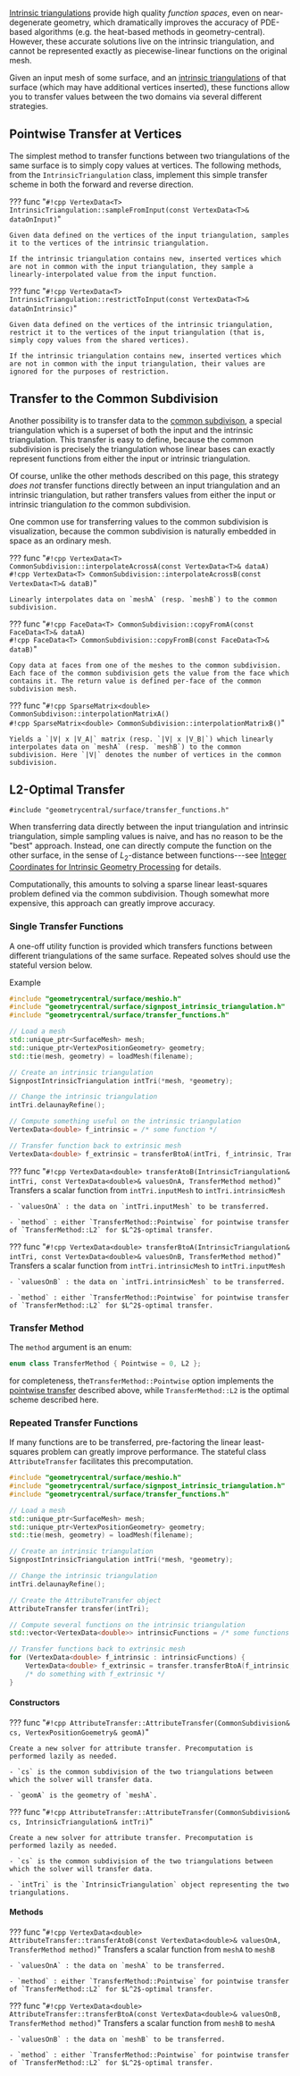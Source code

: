 [Intrinsic triangulations](/surface/intrinsic_triangulations/basics) provide high quality _function spaces_, even on near-degenerate geometry, which dramatically improves the accuracy of PDE-based algorithms (e.g. the heat-based methods in geometry-central). However, these accurate solutions live on the intrinsic triangulation, and cannot be represented exactly as piecewise-linear functions on the original mesh. 

Given an input mesh of some surface, and an [intrinsic triangulations](/surface/intrinsic_triangulations/basics) of that surface (which may have additional vertices inserted), these functions allow you to transfer values between the two domains via several different strategies. 

## Pointwise Transfer at Vertices

The simplest method to transfer functions between two triangulations of the same surface is to simply copy values at vertices.  The following methods, from the `IntrinsicTriangulation` class, implement this simple transfer scheme in both the forward and reverse direction.

??? func "`#!cpp VertexData<T> IntrinsicTriangulation::sampleFromInput(const VertexData<T>& dataOnInput)`"
  
    Given data defined on the vertices of the input triangulation, samples it to the vertices of the intrinsic triangulation.

    If the intrinsic triangulation contains new, inserted vertices which are not in common with the input triangulation, they sample a linearly-interpolated value from the input function.
   

??? func "`#!cpp VertexData<T> IntrinsicTriangulation::restrictToInput(const VertexData<T>& dataOnIntrinsic)`"
  
    Given data defined on the vertices of the intrinsic triangulation, restrict it to the vertices of the input triangulation (that is, simply copy values from the shared vertices).
    
    If the intrinsic triangulation contains new, inserted vertices which are not in common with the input triangulation, their values are ignored for the purposes of restriction.



## Transfer to the Common Subdivision

Another possibility is to transfer data to the [common subdivison](/surface/intrinsic_triangulations/common_subdivision), a special triangulation which is a superset of both the input and the intrinsic triangulation. This transfer is easy to define, because the common subdivision is precisely the triangulation whose linear bases can exactly represent functions from either the input or intrinsic triangulation.

Of course, unlike the other methods described on this page, this strategy _does not_ transfer functions directly between an input triangulation and an intrinsic triangulation, but rather transfers values from either the input or intrinsic triangulation _to_ the common subdivision. 

One common use for transferring values to the common subdivision is visualization, because the common subdivision is naturally embedded in space as an ordinary mesh.

??? func "`#!cpp VertexData<T> CommonSubdivision::interpolateAcrossA(const VertexData<T>& dataA)`<br/>`#!cpp VertexData<T> CommonSubdivision::interpolateAcrossB(const VertexData<T>& dataB)`"

    Linearly interpolates data on `meshA` (resp. `meshB`) to the common subdivision.


??? func "`#!cpp FaceData<T> CommonSubdivision::copyFromA(const FaceData<T>& dataA)`<br/>`#!cpp FaceData<T> CommonSubdivision::copyFromB(const FaceData<T>& dataB)`"

    Copy data at faces from one of the meshes to the common subdivision. Each face of the common subdivision gets the value from the face which contains it. The return value is defined per-face of the common subdivision mesh.

??? func "`#!cpp SparseMatrix<double> CommonSubdivison::interpolationMatrixA()`<br/>`#!cpp SparseMatrix<double> CommonSubdivision::interpolationMatrixB()`"

    Yields a `|V| x |V_A|` matrix (resp. `|V| x |V_B|`) which linearly interpolates data on `meshA` (resp. `meshB`) to the common subdivision. Here `|V|` denotes the number of vertices in the common subdivision.


## L2-Optimal Transfer

`#include "geometrycentral/surface/transfer_functions.h"`

When transferring data directly between the input triangulation and intrinsic triangulation, simple sampling values is naive, and has no reason to be the "best" approach.  Instead, one can directly compute the function on the other surface, in the sense of $L_2$-distance between functions---see [Integer Coordinates for Intrinsic Geometry Processing](https://arxiv.org/pdf/2106.00220.pdf) for details.

Computationally, this amounts to solving a sparse linear least-squares problem defined via the common subdivision. Though somewhat more expensive, this approach can greatly improve accuracy.

### Single Transfer Functions

A one-off utility function is provided which transfers functions between different triangulations of the same surface.
Repeated solves should use the stateful version below.

Example
```cpp
#include "geometrycentral/surface/meshio.h"
#include "geometrycentral/surface/signpost_intrinsic_triangulation.h"
#include "geometrycentral/surface/transfer_functions.h"

// Load a mesh
std::unique_ptr<SurfaceMesh> mesh;
std::unique_ptr<VertexPositionGeometry> geometry;
std::tie(mesh, geometry) = loadMesh(filename);

// Create an intrinsic triangulation
SignpostIntrinsicTriangulation intTri(*mesh, *geometry);

// Change the intrinsic triangulation
intTri.delaunayRefine();

// Compute something useful on the intrinsic triangulation
VertexData<double> f_intrinsic = /* some function */

// Transfer function back to extrinsic mesh
VertexData<double> f_extrinsic = transferBtoA(intTri, f_intrinsic, TransferMethod::L2);
```

??? func "`#!cpp VertexData<double> transferAtoB(IntrinsicTriangulation& intTri, const VertexData<double>& valuesOnA, TransferMethod method)`"
    Transfers a scalar function from `intTri.inputMesh` to `intTri.intrinsicMesh`
    
    - `valuesOnA` : the data on `intTri.inputMesh` to be transferred.
    
    - `method` : either `TransferMethod::Pointwise` for pointwise transfer of `TransferMethod::L2` for $L^2$-optimal transfer.

??? func "`#!cpp VertexData<double> transferBtoA(IntrinsicTriangulation& intTri, const VertexData<double>& valuesOnB, TransferMethod method)`"
    Transfers a scalar function from `intTri.intrinsicMesh` to `intTri.inputMesh`
    
    - `valuesOnB` : the data on `intTri.intrinsicMesh` to be transferred.
    
    - `method` : either `TransferMethod::Pointwise` for pointwise transfer of `TransferMethod::L2` for $L^2$-optimal transfer.
    

### Transfer Method

The `method` argument is an enum:

```cpp
enum class TransferMethod { Pointwise = 0, L2 };
```

for completeness, the`TransferMethod::Pointwise` option implements the [pointwise transfer](/surface/intrinsic_triangulations/function_transfer/#pointwise-transfer-at-vertices) described above, while `TransferMethod::L2` is the optimal scheme described here.

    
    
### Repeated Transfer Functions

If many functions are to be transferred, pre-factoring the linear least-squares problem can greatly improve performance.  The stateful class `AttributeTransfer` facilitates this precomputation.

```cpp
#include "geometrycentral/surface/meshio.h"
#include "geometrycentral/surface/signpost_intrinsic_triangulation.h"
#include "geometrycentral/surface/transfer_functions.h"

// Load a mesh
std::unique_ptr<SurfaceMesh> mesh;
std::unique_ptr<VertexPositionGeometry> geometry;
std::tie(mesh, geometry) = loadMesh(filename);

// Create an intrinsic triangulation
SignpostIntrinsicTriangulation intTri(*mesh, *geometry);

// Change the intrinsic triangulation
intTri.delaunayRefine();

// Create the AttributeTransfer object
AttributeTransfer transfer(intTri);

// Compute several functions on the intrinsic triangulation
std::vector<VertexData<double>> intrinsicFunctions = /* some functions */

// Transfer functions back to extrinsic mesh
for (VertexData<double> f_intrinsic : intrinsicFunctions) {
    VertexData<double> f_extrinsic = transfer.transferBtoA(f_intrinsic, TransferMethod::L2);
    /* do something with f_extrinsic */
}

```

#### Constructors

??? func "`#!cpp AttributeTransfer::AttributeTransfer(CommonSubdivision& cs, VertexPositionGoemetry& geomA)`"

    Create a new solver for attribute transfer. Precomputation is performed lazily as needed.
    
    - `cs` is the common subdivision of the two triangulations between which the solver will transfer data.
    
    - `geomA` is the geometry of `meshA`.
    
??? func "`#!cpp AttributeTransfer::AttributeTransfer(CommonSubdivision& cs, IntrinsicTriangulation& intTri)`"

    Create a new solver for attribute transfer. Precomputation is performed lazily as needed.
    
    - `cs` is the common subdivision of the two triangulations between which the solver will transfer data.
    
    - `intTri` is the `IntrinsicTriangulation` object representing the two triangulations.
    
#### Methods

??? func "`#!cpp VertexData<double> AttributeTransfer::transferAtoB(const VertexData<double>& valuesOnA, TransferMethod method)`"
    Transfers a scalar function from `meshA` to `meshB`
    
    - `valuesOnA` : the data on `meshA` to be transferred.
    
    - `method` : either `TransferMethod::Pointwise` for pointwise transfer of `TransferMethod::L2` for $L^2$-optimal transfer.

??? func "`#!cpp VertexData<double> AttributeTransfer::transferBtoA(const VertexData<double>& valuesOnB, TransferMethod method)`"
    Transfers a scalar function from `meshB` to `meshA`
    
    - `valuesOnB` : the data on `meshB` to be transferred.
    
    - `method` : either `TransferMethod::Pointwise` for pointwise transfer of `TransferMethod::L2` for $L^2$-optimal transfer.

